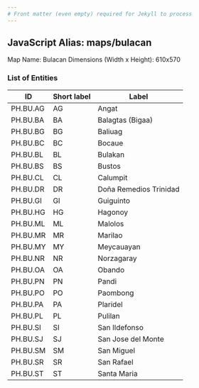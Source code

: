 ```yaml
---
# Front matter (even empty) required for Jekyll to process
---
```


## JavaScript Alias: maps/bulacan

Map Name: Bulacan
Dimensions (Width x Height): 610x570





### List of Entities

ID | Short label | Label
---|---|---|
PH.BU.AG | AG | Angat
PH.BU.BA | BA | Balagtas (Bigaa)
PH.BU.BG | BG | Baliuag
PH.BU.BC | BC | Bocaue
PH.BU.BL | BL | Bulakan
PH.BU.BS | BS | Bustos
PH.BU.CL | CL | Calumpit
PH.BU.DR | DR | Doña Remedios Trinidad
PH.BU.GI | GI | Guiguinto
PH.BU.HG | HG | Hagonoy
PH.BU.ML | ML | Malolos
PH.BU.MR | MR | Marilao
PH.BU.MY | MY | Meycauayan
PH.BU.NR | NR | Norzagaray
PH.BU.OA | OA | Obando
PH.BU.PN | PN | Pandi
PH.BU.PO | PO | Paombong
PH.BU.PA | PA | Plaridel
PH.BU.PL | PL | Pulilan
PH.BU.SI | SI | San Ildefonso
PH.BU.SJ | SJ | San Jose del Monte
PH.BU.SM | SM | San Miguel
PH.BU.SR | SR | San Rafael
PH.BU.ST | ST | Santa Maria